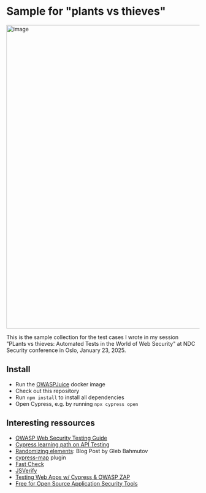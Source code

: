 # Sample for "plants vs thieves"

<img width="792" alt="image" src="https://github.com/user-attachments/assets/d85dab98-0f9b-4033-b0a3-49f33dc5f9ae" />

This is the sample collection for the test cases I wrote in my session "PLants vs thieves: Automated Tests in the World of Web Security" at NDC Security conference in Oslo, January 23, 2025.

## Install

* Run the [OWASPJuice](https://owasp.org/www-project-juice-shop/) docker image
* Check out this repository
* Run `npm install` to install all dependencies
* Open Cypress, e.g. by running `npx cypress open`

## Interesting ressources

* [OWASP Web Security Testing Guide](https://github.com/OWASP/wstg)
* [Cypress learning path on API Testing](https://learn.cypress.io/advanced-cypress-concepts/integration-and-api-tests)
* [Randomizing elements](https://glebbahmutov.com/cypress-examples/recipes/click-random-element.html): Blog Post by Gleb Bahmutov
* [cypress-map](https://github.com/bahmutov/cypress-map) plugin
* [Fast Check](https://github.com/dubzzz/fast-check)
* [JSVerify](https://github.com/jsverify/jsverify)
* [Testing Web Apps w/ Cypress & OWASP ZAP](https://github.com/jonas-pietzsch/security-tests-with-owasp-zap-cypress)
* [Free for Open Source Application Security Tools](https://owasp.org/www-community/Free_for_Open_Source_Application_Security_Tools)
